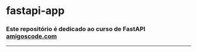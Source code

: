 # fastapi-app

### Este repositório é dedicado ao curso de FastAPI [amigoscode.com](https://www.youtube.com/watch?v=GN6ICac3OXY)
---------------------
